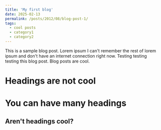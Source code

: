 ```yaml
---
title: 'My first blog'
date: 2025-02-13
permalink: /posts/2012/08/blog-post-1/
tags:
  - cool posts
  - category1
  - category2
---
```


This is a sample blog post. Lorem ipsum I can't remember the rest of lorem ipsum and don't have an internet connection right now. Testing testing testing this blog post. Blog posts are cool.

Headings are not cool
======

You can have many headings
======

Aren't headings cool?
------